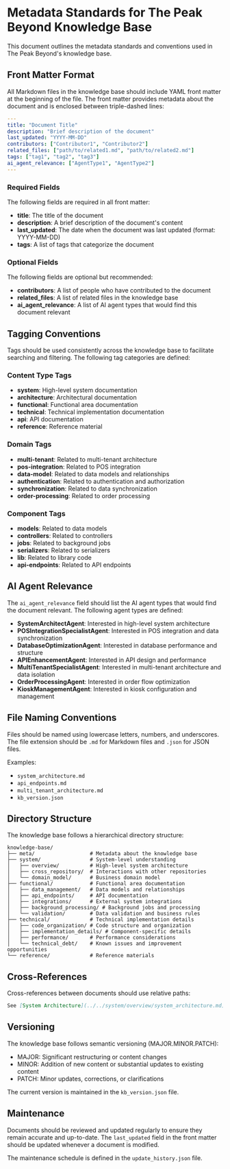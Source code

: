 # Metadata Standards for The Peak Beyond Knowledge Base

This document outlines the metadata standards and conventions used in The Peak Beyond's knowledge base.

## Front Matter Format

All Markdown files in the knowledge base should include YAML front matter at the beginning of the file. The front matter provides metadata about the document and is enclosed between triple-dashed lines:

```yaml
---
title: "Document Title"
description: "Brief description of the document"
last_updated: "YYYY-MM-DD"
contributors: ["Contributor1", "Contributor2"]
related_files: ["path/to/related1.md", "path/to/related2.md"]
tags: ["tag1", "tag2", "tag3"]
ai_agent_relevance: ["AgentType1", "AgentType2"]
---
```

### Required Fields

The following fields are required in all front matter:

- **title**: The title of the document
- **description**: A brief description of the document's content
- **last_updated**: The date when the document was last updated (format: YYYY-MM-DD)
- **tags**: A list of tags that categorize the document

### Optional Fields

The following fields are optional but recommended:

- **contributors**: A list of people who have contributed to the document
- **related_files**: A list of related files in the knowledge base
- **ai_agent_relevance**: A list of AI agent types that would find this document relevant

## Tagging Conventions

Tags should be used consistently across the knowledge base to facilitate searching and filtering. The following tag categories are defined:

### Content Type Tags

- **system**: High-level system documentation
- **architecture**: Architectural documentation
- **functional**: Functional area documentation
- **technical**: Technical implementation documentation
- **api**: API documentation
- **reference**: Reference material

### Domain Tags

- **multi-tenant**: Related to multi-tenant architecture
- **pos-integration**: Related to POS integration
- **data-model**: Related to data models and relationships
- **authentication**: Related to authentication and authorization
- **synchronization**: Related to data synchronization
- **order-processing**: Related to order processing

### Component Tags

- **models**: Related to data models
- **controllers**: Related to controllers
- **jobs**: Related to background jobs
- **serializers**: Related to serializers
- **lib**: Related to library code
- **api-endpoints**: Related to API endpoints

## AI Agent Relevance

The `ai_agent_relevance` field should list the AI agent types that would find the document relevant. The following agent types are defined:

- **SystemArchitectAgent**: Interested in high-level system architecture
- **POSIntegrationSpecialistAgent**: Interested in POS integration and data synchronization
- **DatabaseOptimizationAgent**: Interested in database performance and structure
- **APIEnhancementAgent**: Interested in API design and performance
- **MultiTenantSpecialistAgent**: Interested in multi-tenant architecture and data isolation
- **OrderProcessingAgent**: Interested in order flow optimization
- **KioskManagementAgent**: Interested in kiosk configuration and management

## File Naming Conventions

Files should be named using lowercase letters, numbers, and underscores. The file extension should be `.md` for Markdown files and `.json` for JSON files.

Examples:
- `system_architecture.md`
- `api_endpoints.md`
- `multi_tenant_architecture.md`
- `kb_version.json`

## Directory Structure

The knowledge base follows a hierarchical directory structure:

```
knowledge-base/
├── meta/                  # Metadata about the knowledge base
├── system/                # System-level understanding
│   ├── overview/          # High-level system architecture
│   ├── cross_repository/  # Interactions with other repositories
│   └── domain_model/      # Business domain model
├── functional/            # Functional area documentation
│   ├── data_management/   # Data models and relationships
│   ├── api_endpoints/     # API documentation
│   ├── integrations/      # External system integrations
│   ├── background_processing/ # Background jobs and processing
│   └── validation/        # Data validation and business rules
├── technical/             # Technical implementation details
│   ├── code_organization/ # Code structure and organization
│   ├── implementation_details/ # Component-specific details
│   ├── performance/       # Performance considerations
│   └── technical_debt/    # Known issues and improvement opportunities
└── reference/             # Reference materials
```

## Cross-References

Cross-references between documents should use relative paths:

```markdown
See [System Architecture](../../system/overview/system_architecture.md) for more information.
```

## Versioning

The knowledge base follows semantic versioning (MAJOR.MINOR.PATCH):

- MAJOR: Significant restructuring or content changes
- MINOR: Addition of new content or substantial updates to existing content
- PATCH: Minor updates, corrections, or clarifications

The current version is maintained in the `kb_version.json` file.

## Maintenance

Documents should be reviewed and updated regularly to ensure they remain accurate and up-to-date. The `last_updated` field in the front matter should be updated whenever a document is modified.

The maintenance schedule is defined in the `update_history.json` file. 